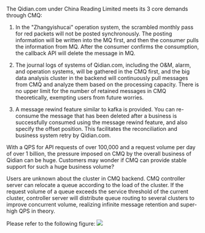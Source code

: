 ﻿The Qidian.com under China Reading Limited meets its 3 core demands through CMQ:

 1. In the "Zhangyishucai" operation system, the scrambled monthly pass for red packets will not be posted synchronously. The posting information will be written into the MQ first, and then the consumer pulls the information from MQ. After the consumer confirms the consumption, the callback API will delete the message in MQ.

 2. The journal logs of systems of Qidian.com, including the O&M, alarm, and operation systems, will be gathered in the CMQ first, and the big data analysis cluster in the backend will continuously pull messages from CMQ and analyze them based on the processing capacity. There is no upper limit for the number of retained messages in CMQ theoretically, exempting users from future worries.

 3. A message rewind feature similar to kafka is provided. You can re-consume the message that has been deleted after a business is successfully consumed using the message rewind feature, and also specify the offset position. This facilitates the reconciliation and business system retry by Qidian.com.

With a QPS for API requests of over 100,000 and a request volume per day of over 1 billion, the pressure imposed on CMQ by the overall business of Qidian can be huge. Customers may wonder if CMQ can provide stable support for such a huge business volume?

Users are unknown about the cluster in CMQ backend. CMQ controller server can relocate a queue according to the load of the cluster. If the request volume of a queue exceeds the service threshold of the current cluster, controller server will distribute queue routing to several clusters to improve concurrent volume, realizing infinite message retention and super-high QPS in theory.

Please refer to the following figure:
![](//mc.qcloudimg.com/static/img/af7190c78d702f61b900b194e9034546/image.png)
